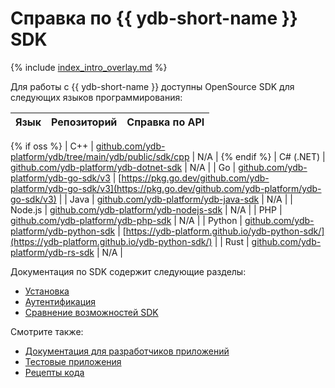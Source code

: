 # Справка по {{ ydb-short-name }} SDK

{% include [index_intro_overlay.md](_includes/index_intro_overlay.md) %}

Для работы с {{ ydb-short-name }} доступны OpenSource SDK для следующих языков программирования:

| Язык | Репозиторий | Справка по API |
|----------|------------|----------------|
{% if oss %}
| C++ | [github.com/ydb-platform/ydb/tree/main/ydb/public/sdk/cpp](https://github.com/ydb-platform/ydb/tree/main/ydb/public/sdk/cpp) | N/A |
{% endif %}
| С# (.NET) | [github.com/ydb-platform/ydb-dotnet-sdk](https://github.com/ydb-platform/ydb-dotnet-sdk) | N/A |
| Go | [github.com/ydb-platform/ydb-go-sdk/v3](https://github.com/ydb-platform/ydb-go-sdk) | [https://pkg.go.dev/github.com/ydb-platform/ydb-go-sdk/v3](https://pkg.go.dev/github.com/ydb-platform/ydb-go-sdk/v3) |
| Java | [github.com/ydb-platform/ydb-java-sdk](https://github.com/ydb-platform/ydb-java-sdk) | N/A |
| Node.js | [github.com/ydb-platform/ydb-nodejs-sdk](https://github.com/ydb-platform/ydb-nodejs-sdk) | N/A |
| PHP | [github.com/ydb-platform/ydb-php-sdk](https://github.com/ydb-platform/ydb-php-sdk) | N/A |
| Python | [github.com/ydb-platform/ydb-python-sdk](https://github.com/ydb-platform/ydb-python-sdk) | [https://ydb-platform.github.io/ydb-python-sdk/](https://ydb-platform.github.io/ydb-python-sdk/) |
| Rust | [github.com/ydb-platform/ydb-rs-sdk](https://github.com/ydb-platform/ydb-rs-sdk) | N/A |

Документация по SDK содержит следующие разделы:

- [Установка](install.md)
- [Аутентификация](auth.md)
- [Сравнение возможностей SDK](feature-parity.md)

Смотрите также:

- [Документация для разработчиков приложений](../../dev/index.md)
- [Тестовые приложения](../../dev/example-app/index.md)
- [Рецепты кода](../../recipes/ydb-sdk/index.md)
